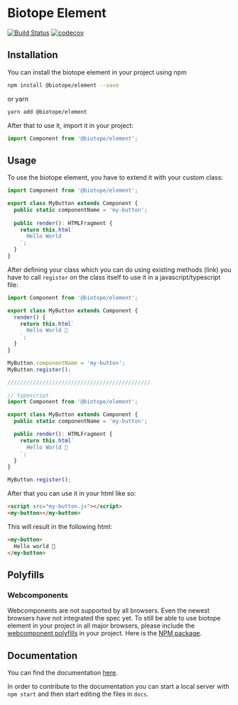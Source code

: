 # Biotope Element

[![Build Status](https://travis-ci.org/biotope/biotope-element.svg?branch=master)](https://travis-ci.org/biotope/biotope-element)
[![codecov](https://codecov.io/gh/biotope/biotope-element/branch/master/graph/badge.svg)](https://codecov.io/gh/biotope/biotope-element)

## Installation
You can install the biotope element in your project using npm

```bash
npm install @biotope/element --save
```

or yarn

```bash
yarn add @biotope/element
```

After that to use it, import it in your project:

```javascript
import Component from '@biotope/element';
```

## Usage

To use the biotope element, you have to extend it with your custom class:

```javascript
import Component from '@biotope/element';

export class MyButton extends Component {
  public static componentName = 'my-button';
  
  public render(): HTMLFragment {
    return this.html`
      Hello World
    `;
  }
}
```

After defining your class which you can do using existing methods (link) you have to call `register`
on the class itself to use it in a javascript/typescript file:

```javascript
import Component from '@biotope/element';

export class MyButton extends Component {
  render() {
    return this.html`
      Hello World 🐤
    `;
  }
}

MyButton.componentName = 'my-button';
MyButton.register();

/////////////////////////////////////////////

// typescript
import Component from '@biotope/element';

export class MyButton extends Component {
  public static componentName = 'my-button';

  public render(): HTMLFragment {
    return this.html`
      Hello World 🐤
    `;
  }
}

MyButton.register();
```

After that you can use it in your html like so:

```html
<script src="my-button.js"></script>
<my-button></my-button>
```

This will result in the following html:

```html
<my-button>
  Hello world 🐤
</my-button>
```

## Polyfills

### Webcomponents
Webcomponents are not supported by all browsers. Even the newest browsers have not integrated the
spec yet. To still be able to use biotope element in your project in all major browsers, please
include the
[webcomponent polyfills](https://github.com/webcomponents/polyfills/tree/master/packages/webcomponentsjs)
in your project. Here is the
[NPM package](https://www.npmjs.com/package/@webcomponents/webcomponentsjs).


## Documentation
You can find the documentation [here](https://element.biotope.sh).

In order to contribute to the documentation you can start a local server with `npm start` and then start editing the files in `docs`.
